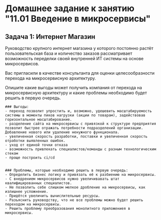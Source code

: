 # Домашнее задание к занятию "11.01 Введение в микросервисы"

## Задача 1: Интернет Магазин

Руководство крупного интернет магазина у которого постоянно растёт пользовательская база и количество заказов рассматривает возможность переделки своей внутренней ИТ системы на основе микросервисов. 

Вас пригласили в качестве консультанта для оценки целесообразности перехода на микросервисную архитектуру. 

Опишите какие выгоды может получить компания от перехода на микросервисную архитектуру и какие проблемы необходимо будет решить в первую очередь.

```
### Выгоды:
- переход позволит упростить и, возможно, удешевить масштабируемость системы в моменты пиков нагрузки (акции по товарам), задействовав горизонтальное масштабирование.
- разделение сайта на микросервисы с привязкой к структуре предприятия позволит быстрее отражать потребности подразделений организации. Добавление нового или удаление ненужного функционала.
- увеличенная скорость разработки, поставки и увеличенная скорость отработки выявленных ошибок.
- уход от единой точки отказа
- возможность привлекать специалистов/команды с разным технологическим стеком
- проще построить ci/cd


### Проблемы, которые необходимо решить в первую очередь:
- Определить бизнес логику и привязать её к разбиению на микросервисы.
- С внедрением микросервисов нужно увеличивавать штат квалифицированных специалистов.
- Не позволить себе слишком мелкое дробление на микросервисы, как излишнее усложнение.
- Придётся увеличить вычислительные ресурсы.
- Разъяснить руководству, что не все проблемы можно будет решить переходом на микросервисы.
- Решить проблему преобразования монолитного приложениея в микросервисы.
```
